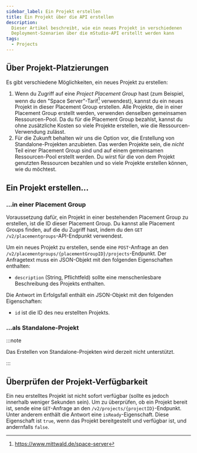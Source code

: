 ```yaml
---
sidebar_label: Ein Projekt erstellen
title: Ein Projekt über die API erstellen
description:
  Dieser Artikel beschreibt, wie ein neues Projekt in verschiedenen
  Deployment-Szenarien über die mStudio-API erstellt werden kann
tags:
  - Projects
---
```


## Über Projekt-Platzierungen

Es gibt verschiedene Möglichkeiten, ein neues Projekt zu erstellen:

1. Wenn du Zugriff auf eine _Project Placement Group_ hast (zum Beispiel, wenn
   du den "Space Server"-Tarif[^1] verwendest), kannst du ein neues Projekt in
   dieser Placement Group erstellen. Alle Projekte, die in einer Placement Group
   erstellt werden, verwenden denselben gemeinsamen Ressourcen-Pool. Da du für
   die Placement Group bezahlst, kannst du ohne zusätzliche Kosten so viele
   Projekte erstellen, wie die Ressourcen-Verwendung zulässt.
2. Für die Zukunft behalten wir uns die Option vor, die Erstellung von
   Standalone-Projekten anzubieten. Das werden Projekte sein, die _nicht_ Teil
   einer Placement Group sind und auf einem gemeinsamen Ressourcen-Pool erstellt
   werden. Du wirst für die von dem Projekt genutzten Ressourcen bezahlen und so
   viele Projekte erstellen können, wie du möchtest.

## Ein Projekt erstellen...

### ...in einer Placement Group

Voraussetzung dafür, ein Projekt in einer bestehenden Placement Group zu
erstellen, ist die ID dieser Placement Group. Du kannst alle Placement Groups
finden, auf die du Zugriff hast, indem du den
`GET /v2/placementgroups`-API-Endpunkt verwendest.

Um ein neues Projekt zu erstellen, sende eine `POST`-Anfrage an den
`/v2/placementgroups/{placementGroupID}/projects`-Endpunkt. Der Anfragetext muss
ein JSON-Objekt mit den folgenden Eigenschaften enthalten:

- `description` (String, Pflichtfeld) sollte eine menschenlesbare Beschreibung
  des Projekts enthalten.

Die Antwort im Erfolgsfall enthält ein JSON-Objekt mit den folgenden
Eigenschaften:

- `id` ist die ID des neu erstellten Projekts.

### ...als Standalone-Projekt

:::note

Das Erstellen von Standalone-Projekten wird derzeit nicht unterstützt.

:::

## Überprüfen der Projekt-Verfügbarkeit

Ein neu erstelltes Projekt ist nicht sofort verfügbar (sollte es jedoch
innerhalb weniger Sekunden sein). Um zu überprüfen, ob ein Projekt bereit ist,
sende eine `GET`-Anfrage an den `/v2/projects/{projectID}`-Endpunkt. Unter
anderem enthält die Antwort eine `isReady`-Eigenschaft. Diese Eigenschaft ist
`true`, wenn das Projekt bereitgestellt und verfügbar ist, und andernfalls
`false`.

[^1]: https://www.mittwald.de/space-server

